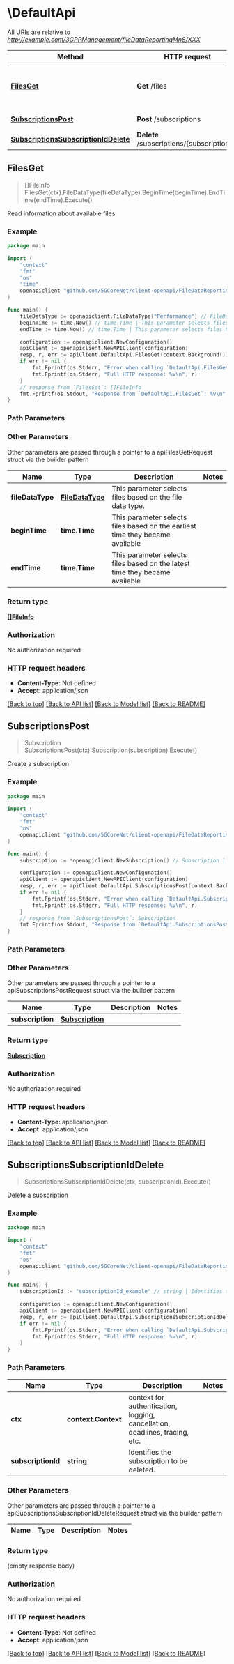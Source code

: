 # \DefaultApi

All URIs are relative to *http://example.com/3GPPManagement/fileDataReportingMnS/XXX*

Method | HTTP request | Description
------------- | ------------- | -------------
[**FilesGet**](DefaultApi.md#FilesGet) | **Get** /files | Read information about available files
[**SubscriptionsPost**](DefaultApi.md#SubscriptionsPost) | **Post** /subscriptions | Create a subscription
[**SubscriptionsSubscriptionIdDelete**](DefaultApi.md#SubscriptionsSubscriptionIdDelete) | **Delete** /subscriptions/{subscriptionId} | Delete a subscription



## FilesGet

> []FileInfo FilesGet(ctx).FileDataType(fileDataType).BeginTime(beginTime).EndTime(endTime).Execute()

Read information about available files



### Example

```go
package main

import (
    "context"
    "fmt"
    "os"
    "time"
    openapiclient "github.com/5GCoreNet/client-openapi/FileDataReportingMnS"
)

func main() {
    fileDataType := openapiclient.FileDataType("Performance") // FileDataType | This parameter selects files based on the file data type.
    beginTime := time.Now() // time.Time | This parameter selects files based on the earliest time they became available (optional)
    endTime := time.Now() // time.Time | This parameter selects files based on the latest time they became available (optional)

    configuration := openapiclient.NewConfiguration()
    apiClient := openapiclient.NewAPIClient(configuration)
    resp, r, err := apiClient.DefaultApi.FilesGet(context.Background()).FileDataType(fileDataType).BeginTime(beginTime).EndTime(endTime).Execute()
    if err != nil {
        fmt.Fprintf(os.Stderr, "Error when calling `DefaultApi.FilesGet``: %v\n", err)
        fmt.Fprintf(os.Stderr, "Full HTTP response: %v\n", r)
    }
    // response from `FilesGet`: []FileInfo
    fmt.Fprintf(os.Stdout, "Response from `DefaultApi.FilesGet`: %v\n", resp)
}
```

### Path Parameters



### Other Parameters

Other parameters are passed through a pointer to a apiFilesGetRequest struct via the builder pattern


Name | Type | Description  | Notes
------------- | ------------- | ------------- | -------------
 **fileDataType** | [**FileDataType**](FileDataType.md) | This parameter selects files based on the file data type. | 
 **beginTime** | **time.Time** | This parameter selects files based on the earliest time they became available | 
 **endTime** | **time.Time** | This parameter selects files based on the latest time they became available | 

### Return type

[**[]FileInfo**](FileInfo.md)

### Authorization

No authorization required

### HTTP request headers

- **Content-Type**: Not defined
- **Accept**: application/json

[[Back to top]](#) [[Back to API list]](../README.md#documentation-for-api-endpoints)
[[Back to Model list]](../README.md#documentation-for-models)
[[Back to README]](../README.md)


## SubscriptionsPost

> Subscription SubscriptionsPost(ctx).Subscription(subscription).Execute()

Create a subscription



### Example

```go
package main

import (
    "context"
    "fmt"
    "os"
    openapiclient "github.com/5GCoreNet/client-openapi/FileDataReportingMnS"
)

func main() {
    subscription := *openapiclient.NewSubscription() // Subscription | 

    configuration := openapiclient.NewConfiguration()
    apiClient := openapiclient.NewAPIClient(configuration)
    resp, r, err := apiClient.DefaultApi.SubscriptionsPost(context.Background()).Subscription(subscription).Execute()
    if err != nil {
        fmt.Fprintf(os.Stderr, "Error when calling `DefaultApi.SubscriptionsPost``: %v\n", err)
        fmt.Fprintf(os.Stderr, "Full HTTP response: %v\n", r)
    }
    // response from `SubscriptionsPost`: Subscription
    fmt.Fprintf(os.Stdout, "Response from `DefaultApi.SubscriptionsPost`: %v\n", resp)
}
```

### Path Parameters



### Other Parameters

Other parameters are passed through a pointer to a apiSubscriptionsPostRequest struct via the builder pattern


Name | Type | Description  | Notes
------------- | ------------- | ------------- | -------------
 **subscription** | [**Subscription**](Subscription.md) |  | 

### Return type

[**Subscription**](Subscription.md)

### Authorization

No authorization required

### HTTP request headers

- **Content-Type**: application/json
- **Accept**: application/json

[[Back to top]](#) [[Back to API list]](../README.md#documentation-for-api-endpoints)
[[Back to Model list]](../README.md#documentation-for-models)
[[Back to README]](../README.md)


## SubscriptionsSubscriptionIdDelete

> SubscriptionsSubscriptionIdDelete(ctx, subscriptionId).Execute()

Delete a subscription



### Example

```go
package main

import (
    "context"
    "fmt"
    "os"
    openapiclient "github.com/5GCoreNet/client-openapi/FileDataReportingMnS"
)

func main() {
    subscriptionId := "subscriptionId_example" // string | Identifies the subscription to be deleted.

    configuration := openapiclient.NewConfiguration()
    apiClient := openapiclient.NewAPIClient(configuration)
    resp, r, err := apiClient.DefaultApi.SubscriptionsSubscriptionIdDelete(context.Background(), subscriptionId).Execute()
    if err != nil {
        fmt.Fprintf(os.Stderr, "Error when calling `DefaultApi.SubscriptionsSubscriptionIdDelete``: %v\n", err)
        fmt.Fprintf(os.Stderr, "Full HTTP response: %v\n", r)
    }
}
```

### Path Parameters


Name | Type | Description  | Notes
------------- | ------------- | ------------- | -------------
**ctx** | **context.Context** | context for authentication, logging, cancellation, deadlines, tracing, etc.
**subscriptionId** | **string** | Identifies the subscription to be deleted. | 

### Other Parameters

Other parameters are passed through a pointer to a apiSubscriptionsSubscriptionIdDeleteRequest struct via the builder pattern


Name | Type | Description  | Notes
------------- | ------------- | ------------- | -------------


### Return type

 (empty response body)

### Authorization

No authorization required

### HTTP request headers

- **Content-Type**: Not defined
- **Accept**: application/json

[[Back to top]](#) [[Back to API list]](../README.md#documentation-for-api-endpoints)
[[Back to Model list]](../README.md#documentation-for-models)
[[Back to README]](../README.md)

